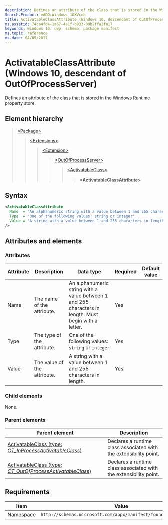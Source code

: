 ```yaml
---
description: Defines an attribute of the class that is stored in the Windows Runtime property store (Windows 10, descendant of OutOfProcessServer).
Search.Product: eADQiWindows 10XVcnh
title: ActivatableClassAttribute (Windows 10, descendant of OutOfProcessServer)
ms.assetid: 74ca4fd4-1a67-4e1f-b933-89b2ffa2fa17
keywords: windows 10, uwp, schema, package manifest
ms.topic: reference
ms.date: 04/05/2017
---
```


# ActivatableClassAttribute (Windows 10, descendant of OutOfProcessServer)

Defines an attribute of the class that is stored in the Windows Runtime property store.

## Element hierarchy

> [\<Package\>](element-package.md)
> > [\<Extensions\>](element-extensions.md)
> > > [\<Extension\>](element-extension.md)
> > > > [\<OutOfProcessServer\>](element-outofprocessserver.md)
> > > > > [\<ActivatableClass\>](element-1-activatableclass.md)
> > > > > > **\<ActivatableClassAttribute\>**

## Syntax

```xml
<ActivatableClassAttribute 
  Name  = 'An alphanumeric string with a value between 1 and 255 characters in length. Must begin with a letter.'
  Type  = 'One of the following values: string or integer'
  Value = 'A string with a value between 1 and 255 characters in length.'
/>
```

## Attributes and elements

### Attributes

| Attribute | Description | Data type | Required | Default value |
|-|-|-|-|-|
| Name | The name of the attribute. | An alphanumeric string with a value between 1 and 255 characters in length. Must begin with a letter. | Yes |  |
| Type | The type of the attribute. | One of the following values: `string` or `integer` | Yes |  |
| Value | The value of the attribute. | A string with a value between 1 and 255 characters in length. | Yes |  |

### Child elements

None.

### Parent elements

| Parent element | Description |
|-|-|
| [ActivatableClass (type: *CT_InProcessActivatableClass*)](element-activatableclass.md) | Declares a runtime class associated with the extensibility point. |
| [ActivatableClass (type: *CT_OutOfProcessActivatableClass*)](element-1-activatableclass.md) | Declares a runtime class associated with the extensibility point. |

## Requirements

| Item  | Value  |
|--|--|
| Namespace | `http://schemas.microsoft.com/appx/manifest/foundation/windows10` |
